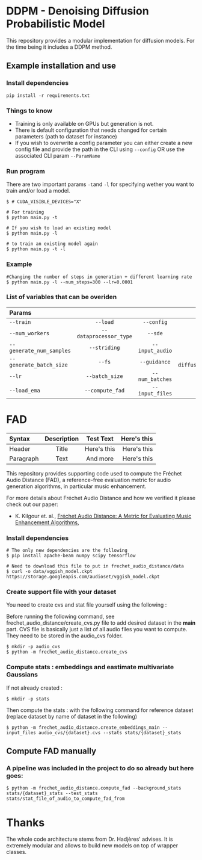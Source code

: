 # DDPM - Denoising Diffusion Probabilistic Model

This repository provides a modular implementation for diffusion models. For the time being it includes a DDPM method.


## Example installation and use

### Install dependencies

```
pip install -r requirements.txt
```


### Things to know

- Training is only available on GPUs but generation is not. 
- There is default configuration that needs changed for certain parameters (path to dataset for instance)
- If you wish to overwrite a config parameter you can either create a new config file and provide the path in the CLI using `--config` 
  OR use the associated CLI param `--ParamName`

### Run program

There are two important params `-t`and `-l` for specifying wether you want to train and/or load a model.

```
$ # CUDA_VISIBLE_DEVICES="X"

# For training
$ python main.py -t

# If you wish to load an existing model
$ python main.py -l 

# to train an existing model again
$ python main.py -t -l
```

### Example

```
#Changing the number of steps in generation + different learning rate
$ python main.py -l --num_steps=300 --lr=0.0001
```

### List of variables that can be overiden

| Params      |  |       |   |
| :---        |    :----:   |    :----:     |  ---: |
| ```--train``` | ```--load``` | ```--config``` | ```--num_steps```|
| ```--num_workers``` | ```--dataprocessor_type``` | ```--sde``` | ```--sampler_name```|
| ```--generate_num_samples``` | ```--striding``` | ```--input_audio``` | ```--output_audio```|
| ```--generate_batch_size``` | ```--fs``` | ```--guidance``` | ```--diffusion_model_type```|
| ```--lr``` | ```--batch_size``` | ```--num_batches``` | ```--ema_rate```|
| ```--load_ema``` | ```--compute_fad``` | ```--input_files``` | ```--stats```|

# FAD

| Syntax      | Description | Test Text     |Here's this   |
| :---        |    :----:   |    :----:     |  ---: |
| Header      | Title       | Here's this   | Here's this   |
| Paragraph   | Text        | And more      | Here's this   | 

This repository provides supporting code used to compute the Fréchet Audio Distance (FAD), a reference-free evaluation metric for audio generation algorithms, in particular music enhancement.

For more details about Fréchet Audio Distance and how we verified it please check out our paper:

* K. Kilgour et. al.,
  [Fréchet Audio Distance: A Metric for Evaluating Music Enhancement Algorithms](https://arxiv.org/abs/1812.08466),

### Install dependencies

```shell
# The only new dependencies are the following
$ pip install apache-beam numpy scipy tensorflow

# Need to download this file to put in frechet_audio_distance/data
$ curl -o data/vggish_model.ckpt https://storage.googleapis.com/audioset/vggish_model.ckpt
```

### Create support file with your dataset

You need to create cvs and stat file yourself using the following : 

Before running the following command, see frechet_audio_distance/create_cvs.py file to add desired dataset in the __main__ part. CVS file is basically just a list of all audio files you want to compute. They need to be stored in the audio_cvs folder.

```shell
$ mkdir -p audio_cvs
$ python -m frechet_audio_distance.create_cvs
```

### Compute stats : embeddings and eastimate multivariate Gaussians
If not already created :
```shell
$ mkdir -p stats
```

Then compute the stats : with the following command for reference dataset (replace dataset by name of dataset in the following)

```shell
$ python -m frechet_audio_distance.create_embeddings_main --input_files audio_cvs/{dataset}.cvs --stats stats/{dataset}_stats
```

## Compute FAD manually
### A pipeline was included in the project to do so already but here goes: 
```shell
$ python -m frechet_audio_distance.compute_fad --background_stats stats/{dataset}_stats --test_stats stats/stat_file_of_audio_to_compute_fad_from

```

# Thanks

The whole code architecture stems from Dr. Hadjères' advises. It is extremely modular and allows to build new models on top of wrapper classes.
